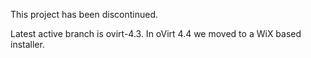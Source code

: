 This project has been discontinued.

Latest active branch is ovirt-4.3.
In oVirt 4.4 we moved to a WiX based installer.

